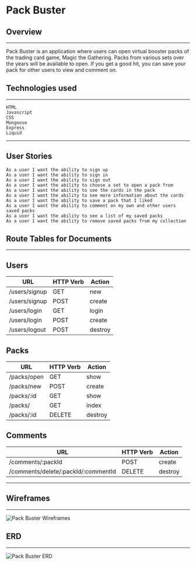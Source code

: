 # Pack Buster


## Overview
---

Pack Buster is an application where users can open virtual booster packs of the trading card game, Magic the Gathering.  Packs from various sets over the years will be available to open.  If you get a good hit, you can save your pack for other users to view and comment on.


## Technologies used
---
    HTML
    Javascript
    CSS
    Mongoose
    Express
    Liquid

---
## User Stories

    As a user I want the ability to sign up
    As a user I want the ability to sign in
    As a user I want the ability to sign out
    As a user I want the ability to choose a set to open a pack from
    As a user I want the ability to see the cards in the pack
    As a user I want the ability to see more information about the cards
    As a user I want the ability to save a pack that I liked
    As a user I want the ability to comment on my own and other users saved packs
    As a user I want the ability to see a list of my saved packs
    As a user I want the ability to remove saved packs from my collection

## Route Tables for Documents
---
## Users

| URL       |   HTTP Verb|  Action |
| ----------- | ----------- | ----|
| /users/signup     | GET       | new      |
| /users/signup  |    POST      | create     |
| /users/login  |    GET      | login     |
| /users/login  |    POST      | create     |
| /users/logout  |    POST     | destroy     |


## Packs

| URL       |   HTTP Verb|  Action |
| ----------- | ----------- | ----|
| /packs/open     | GET       | show      |
| /packs/new  |    POST     | create     |
| /packs/:id  |    GET      | show     |
| /packs/  |    GET      | index     |
| /packs/:id |    DELETE      | destroy     |

## Comments

| URL       |   HTTP Verb|  Action |
| ----------- | ----------- | ----|
| /comments/:packId     | POST       | create      |
| /comments/delete/:packId/:commentId  |    DELETE     | destroy     |

---
## Wireframes
---

![Pack Buster Wireframes](https://i.imgur.com/f6zYjiA.png)

## ERD
---

![Pack Buster ERD](https://i.imgur.com/LR4PWj6.png)